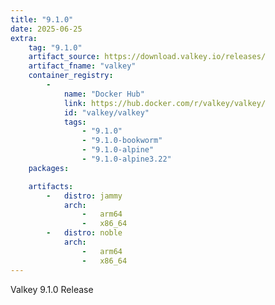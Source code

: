 ```yaml
---
title: "9.1.0"
date: 2025-06-25
extra:
    tag: "9.1.0"
    artifact_source: https://download.valkey.io/releases/
    artifact_fname: "valkey"
    container_registry:
        -
            name: "Docker Hub"
            link: https://hub.docker.com/r/valkey/valkey/
            id: "valkey/valkey"
            tags:
                - "9.1.0"
                - "9.1.0-bookworm"
                - "9.1.0-alpine"
                - "9.1.0-alpine3.22"
    packages:

    artifacts:
        -   distro: jammy
            arch:
                -   arm64
                -   x86_64
        -   distro: noble
            arch:
                -   arm64
                -   x86_64
---
```


Valkey 9.1.0 Release